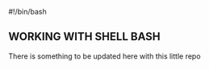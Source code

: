 #!/bin/bash
## WORKING WITH SHELL BASH
There is something to be updated here with this little repo

